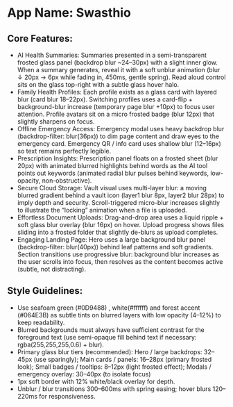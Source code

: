 # **App Name**: Swasthio

## Core Features:

- AI Health Summaries: Summaries presented in a semi-transparent frosted glass panel (backdrop blur ~24–30px) with a slight inner glow. When a summary generates, reveal it with a soft unblur animation (blur ↓ 20px → 6px while fading in, 450ms, gentle spring). Read aloud control sits on the glass top-right with a subtle glass hover halo.
- Family Health Profiles: Each profile exists as a glass card with layered blur (card blur 18–22px). Switching profiles uses a card-flip + background-blur increase (temporary page blur +10px) to focus user attention. Profile avatars sit on a micro frosted badge (blur 12px) that slightly sharpens on focus.
- Offline Emergency Access: Emergency modal uses heavy backdrop blur (backdrop-filter: blur(36px)) to dim page content and draw eyes to the emergency card. Emergency QR / info card uses shallow blur (12–16px) so text remains perfectly legible.
- Prescription Insights: Prescription panel floats on a frosted sheet (blur 20px) with animated blurred highlights behind words as the AI tool points out keywords (animated radial blur pulses behind keywords, low-opacity, non-obstructive).
- Secure Cloud Storage: Vault visual uses multi-layer blur: a moving blurred gradient behind a vault icon (layer1 blur 8px, layer2 blur 28px) to imply depth and security. Scroll-triggered micro-blur increases slightly to illustrate the “locking” animation when a file is uploaded.
- Effortless Document Uploads: Drag-and-drop area uses a liquid ripple + soft glass blur overlay (blur 16px) on hover. Upload progress shows files sliding into a frosted folder that slightly de-blurs as upload completes.
- Engaging Landing Page: Hero uses a large background blur panel (backdrop-filter: blur(40px)) behind leaf patterns and soft gradients. Section transitions use progressive blur: background blur increases as the user scrolls into focus, then resolves as the content becomes active (subtle, not distracting).

## Style Guidelines:

- Use seafoam green (#0D9488) , white(#ffffff) and forest accent (#064E3B) as subtle tints on blurred layers with low opacity (4–12%) to keep readability.
- Blurred backgrounds must always have sufficient contrast for the foreground text (use semi-opaque fill behind text if necessary: rgba(255,255,255,0.6) + blur).
- Primary glass blur tiers (recommended): Hero / large backdrops: 32–45px (use sparingly); Main cards / panels: 16–28px (primary frosted look); Small badges / tooltips: 8–12px (light frosted effect); Modals / emergency overlay: 30–40px (to isolate focus)
- 1px soft border with 12% white/black overlay for depth.
- Unblur / blur transitions 300–600ms with spring easing; hover blurs 120–220ms for responsiveness.
